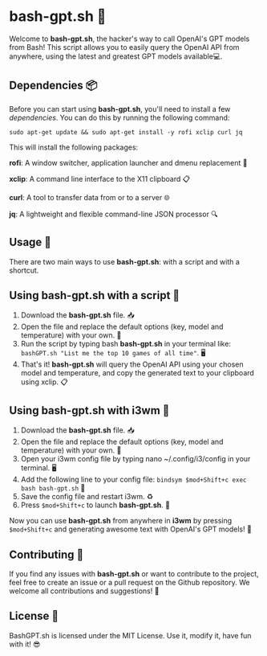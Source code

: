 # bash-gpt.sh 🚀

Welcome to **bash-gpt.sh**, the hacker's way to call OpenAI's GPT models from Bash! This script allows you to easily query the OpenAI API from anywhere, using the latest and greatest GPT models available💻.

## Dependencies 📦
Before you can start using **bash-gpt.sh**, you'll need to install a few *dependencies*. You can do this by running the following command:

`sudo apt-get update && sudo apt-get install -y rofi xclip curl jq`


This will install the following packages:

**rofi**: A window switcher, application launcher and dmenu replacement 🚪

**xclip**: A command line interface to the X11 clipboard 📋

**curl**: A tool to transfer data from or to a server 🌐

**jq**: A lightweight and flexible command-line JSON processor 🔍


## Usage 🤖
There are two main ways to use **bash-gpt.sh**: with a script and with a shortcut.

## Using **bash-gpt.sh** with a script 📜
1) Download the **bash-gpt.sh** file. 📥
2) Open the file and replace the default options (key, model and temperature) with your own. 🔑
3) Run the script by typing bash **bash-gpt.sh** in your terminal like: `bashGPT.sh "List me the top 10 games of all time"`. 🖥️
4) That's it! **bash-gpt.sh** will query the OpenAI API using your chosen model and temperature, and copy the generated text to your clipboard using xclip. 📋

## Using **bash-gpt.sh** with i3wm 🐧

1) Download the **bash-gpt.sh** file. 📥
2) Open the file and replace the default options (key, model and temperature) with your own. 🔑
3) Open your i3wm config file by typing nano ~/.config/i3/config in your terminal. 🖥️
4) Add the following line to your config file: `bindsym $mod+Shift+c exec bash bash-gpt.sh` 📝
5) Save the config file and restart i3wm. ♻️
6) Press `$mod+Shift+c` to launch **bash-gpt.sh**. 🚀

Now you can use **bash-gpt.sh** from anywhere in **i3wm** by pressing `$mod+Shift+c` and generating awesome text with OpenAI's GPT models! 🤖

## Contributing 💪
If you find any issues with **bash-gpt.sh** or want to contribute to the project, feel free to create an issue or a pull request on the Github repository. We welcome all contributions and suggestions! 🙏

## License 📄
BashGPT.sh is licensed under the MIT License. Use it, modify it, have fun with it! 😎
